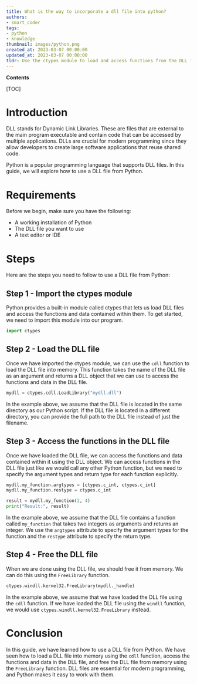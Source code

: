 ```yaml
---
title: What is the way to incorporate a dll file into python?
authors:
- smart_coder
tags:
- python
- knowledge
thumbnail: images/python.png
created_at: 2023-03-07 00:00:00
updated_at: 2023-03-07 00:00:00
tldr: Use the ctypes module to load and access functions from the DLL file in Python.
---
```


**Contents**

[TOC]

# Introduction
DLL stands for Dynamic Link Libraries. These are files that are external to the main program executable and contain code that can be accessed by multiple applications. DLLs are crucial for modern programming since they allow developers to create large software applications that reuse shared code.

Python is a popular programming language that supports DLL files. In this guide, we will explore how to use a DLL file from Python.

# Requirements
Before we begin, make sure you have the following:
- A working installation of Python
- The DLL file you want to use
- A text editor or IDE

# Steps
Here are the steps you need to follow to use a DLL file from Python:

## Step 1 - Import the ctypes module
Python provides a built-in module called ctypes that lets us load DLL files and access the functions and data contained within them. To get started, we need to import this module into our program.

```python
import ctypes
```

## Step 2 - Load the DLL file
Once we have imported the ctypes module, we can use the `cdll` function to load the DLL file into memory. This function takes the name of the DLL file as an argument and returns a DLL object that we can use to access the functions and data in the DLL file.

```python
mydll = ctypes.cdll.LoadLibrary("mydll.dll")
```

In the example above, we assume that the DLL file is located in the same directory as our Python script. If the DLL file is located in a different directory, you can provide the full path to the DLL file instead of just the filename.

## Step 3 - Access the functions in the DLL file
Once we have loaded the DLL file, we can access the functions and data contained within it using the DLL object. We can access functions in the DLL file just like we would call any other Python function, but we need to specify the argument types and return type for each function explicitly.

```python
mydll.my_function.argtypes = [ctypes.c_int, ctypes.c_int]
mydll.my_function.restype = ctypes.c_int

result = mydll.my_function(2, 4)
print("Result:", result)
```

In the example above, we assume that the DLL file contains a function called `my_function` that takes two integers as arguments and returns an integer. We use the `argtypes` attribute to specify the argument types for the function and the `restype` attribute to specify the return type.

## Step 4 - Free the DLL file
When we are done using the DLL file, we should free it from memory. We can do this using the `FreeLibrary` function.

```python
ctypes.windll.kernel32.FreeLibrary(mydll._handle)
```

In the example above, we assume that we have loaded the DLL file using the `cdll` function. If we have loaded the DLL file using the `windll` function, we would use `ctypes.windll.kernel32.FreeLibrary` instead.

# Conclusion
In this guide, we have learned how to use a DLL file from Python. We have seen how to load a DLL file into memory using the `cdll` function, access the functions and data in the DLL file, and free the DLL file from memory using the `FreeLibrary` function. DLL files are essential for modern programming, and Python makes it easy to work with them.
